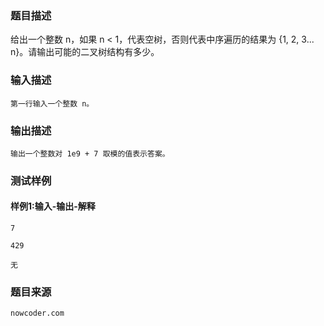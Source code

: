 ### 题目描述

给出一个整数 n，如果 n < 1，代表空树，否则代表中序遍历的结果为 {1, 2, 3... n}。请输出可能的二叉树结构有多少。


### 输入描述

```
第一行输入一个整数 n。
```
### 输出描述

```
输出一个整数对 1e9 + 7 取模的值表示答案。
```

### 测试样例
#### 样例1:输入-输出-解释

```
7
```
```
429
```
```
无
```

### 题目来源  
`nowcoder.com`